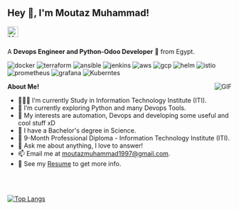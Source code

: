 <h2 title="hehehe"> Hey 👋, I'm Moutaz Muhammad!</h2>

<a href="https://www.linkedin.com/in/moutazmuhammad/">
  <img align="left" alt="Moutaz's LinkdeIn" width="24px" src="https://cdn.jsdelivr.net/npm/simple-icons@v3/icons/linkedin.svg" />
</a>

<br />
<br />

A **Devops Engineer and Python-Odoo Developer** 🚀 from Egypt.

![docker](https://img.shields.io/badge/Docker-Container-blue)
![terraform](https://img.shields.io/badge/Terraform-Infrastructure-darkblue)
![ansible](https://img.shields.io/badge/Ansible-Configuration-lightblack)
![jenkins](https://img.shields.io/badge/Jenkins-Automation-white)
![aws](https://img.shields.io/badge/AWS-CloudProvider-yellow)
![gcp](https://img.shields.io/badge/GCP-CloudProvider-white)
![helm](https://img.shields.io/badge/Helm-Charts-blue)
![istio](https://img.shields.io/badge/Istio-ServiceMesh-darkblue)
![prometheus](https://img.shields.io/badge/Prometheus-Monitor-lightblack)
![grafana](https://img.shields.io/badge/Grafana-Analytics&Monitoring-white)
![Kuberntes](https://img.shields.io/badge/kubernetes-Orchesterator-blue)

  <img align="right" alt="GIF" src="https://i.pinimg.com/originals/e4/26/70/e426702edf874b181aced1e2fa5c6cde.gif" />

**About Me!**

- 👨🏽‍💻 I’m currently Study in Information Technology Institute (ITI).
- 🌱 I’m currently exploring Python and many Devops Tools. 
- 🤔 My interests are automation, Devops and developing some useful and cool stuff xD
- 💼 I have a Bachelor's degree in Science.
- 💼 9-Month Professional Diploma - Information Technology Institute (ITI).
- 💬 Ask me about anything, I love to answer!
- 📫 Email me at [moutazmuhammad1997@gmail.com](mailto:moutazmuhammad1997@gmail.com).
- 📝 See my [Resume](https://drive.google.com/file/d/1_lwoYuM56gb9ckYvTW39rEKNg54M6twJ/view?usp=sharing) to get more info.

<br />
<br />

[![Top Langs](https://github-readme-stats.vercel.app/api/top-langs/?username=moutazmuhammad&theme=material-palenight&hide=Jupyter&layout=compact)](https://github.com/moutazmuhammad/github-readme-stats)
